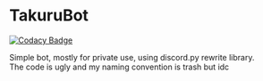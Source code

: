 # TakuruBot

[![Codacy Badge](https://api.codacy.com/project/badge/Grade/bb5d6090e798454cb4a6371a597968a1)](https://www.codacy.com?utm_source=github.com&amp;utm_medium=referral&amp;utm_content=PendragonLore/TakuruBot&amp;utm_campaign=Badge_Grade)

Simple bot, mostly for private use, using discord.py rewrite library.<br>
The code is ugly and my naming convention is trash but idc
